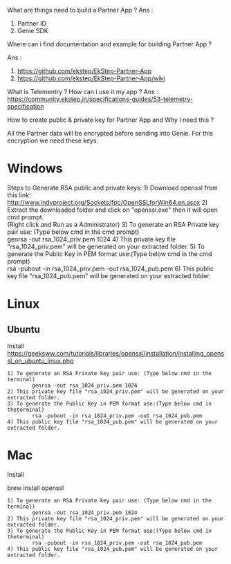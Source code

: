 What are things need to build a Partner App ?
Ans : 
1. Partner ID
2. Genie SDK

Where can i find documentation and example for building Partner App ?

Ans : 
1. https://github.com/ekstep/EkStep-Partner-App
2. https://github.com/ekstep/EkStep-Partner-App/wiki

What is Telementry ? How can i use it my app ?
Ans : https://community.ekstep.in/specifications-guides/53-telemetry-specification

How to create public & private key for Partner App and Why I need this ?

All the Partner data will be encrypted before sending into Genie. 
For this encryption we need these keys.

Windows
=======

Steps to Generate RSA public and private keys:
	1) Download openssl from this link:   					    
		http://www.indyproject.org/Sockets/fpc/OpenSSLforWin64.en.aspx
	2) Extract the downloaded folder and click on "openssl.exe" then it will open cmd prompt.		
	(Right click and Run as a Administrator)
	3) To generate an RSA Private key pair use: (Type below cmd in the cmd prompt)    
			genrsa -out rsa_1024_priv.pem 1024
	4) This private key file "rsa_1024_priv.pem" will be generated on your extracted folder.
	5) To generate the Public Key in PEM format use:(Type below cmd in the cmd prompt)    
			rsa -pubout -in rsa_1024_priv.pem -out rsa_1024_pub.pem
	6) This public key file "rsa_1024_pub.pem" will be generated on your extracted folder.


Linux 
=====

Ubuntu 
-----------

Install 
https://geeksww.com/tutorials/libraries/openssl/installation/installing_openssl_on_ubuntu_linux.php

	1) To generate an RSA Private key pair use: (Type below cmd in the terminal)    
			genrsa -out rsa_1024_priv.pem 1024
	2) This private key file "rsa_1024_priv.pem" will be generated on your extracted folder.
	3) To generate the Public Key in PEM format use:(Type below cmd in theterminal)    
			rsa -pubout -in rsa_1024_priv.pem -out rsa_1024_pub.pem
	4) This public key file "rsa_1024_pub.pem" will be generated on your extracted folder.

Mac
====
Install

brew install openssl

	1) To generate an RSA Private key pair use: (Type below cmd in the terminal)    
			genrsa -out rsa_1024_priv.pem 1024
	2) This private key file "rsa_1024_priv.pem" will be generated on your extracted folder.
	3) To generate the Public Key in PEM format use:(Type below cmd in theterminal)    
			rsa -pubout -in rsa_1024_priv.pem -out rsa_1024_pub.pem
	4) This public key file "rsa_1024_pub.pem" will be generated on your extracted folder.
